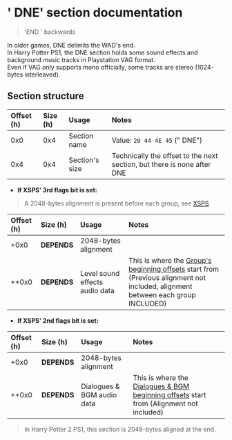 # ' DNE' section documentation
> 'END ' backwards

In older games, DNE delimits the WAD's end.  
In Harry Potter PS1, the DNE section holds some sound effects and background music tracks in Playstation VAG format.  
Even if VAG only supports mono officially, some tracks are stereo (1024-bytes interleaved).

## Section structure

|Offset (h)|Size (h)|Usage|Notes|
|:---|:---|:---|:---|
|0x0|0x4|Section name|Value: `20 44 4E 45` (" DNE")|
|0x4|0x4|Section's size|Technically the offset to the next section, but there is none after DNE|

- **If XSPS' 3rd flags bit is set:**

> A 2048-bytes alignment is present before each group, see [XSPS](XSPS.md)

|Offset (h)|Size (h)|Usage|Notes|
|:---|:---|:---|:---|
|+0x0|**DEPENDS**|2048-bytes alignment||
|++0x0|**DEPENDS**|Level sound effects audio data|This is where the [Group's beginning offsets](XSPS.md#Level-sound-effects-groups-descriptors) start from (Previous alignment not included, alignment between each group INCLUDED)|

- **If XSPS' 2nd flags bit is set:**

|Offset (h)|Size (h)|Usage|Notes|
|:---|:---|:---|:---|
|+0x0|**DEPENDS**|2048-bytes alignment||
|++0x0|**DEPENDS**|Dialogues & BGM audio data|This is where the [Dialogues & BGM beginning offsets](XSPS.md#Dialogues--BGMs-descriptors) start from (Alignment not included)|

> In Harry Potter 2 PS1, this section is 2048-bytes aligned at the end. 
